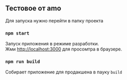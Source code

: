## Тестовое от amo

Для запуска нужно перейти в папку проекта

### `npm start`

Запуск приложения в режиме разработки.\
Жми [http://localhost:3000](http://localhost:3000) для просомтра в браузере.

### `npm run build`

Собирает приложение для продакшена в пауку `build`
